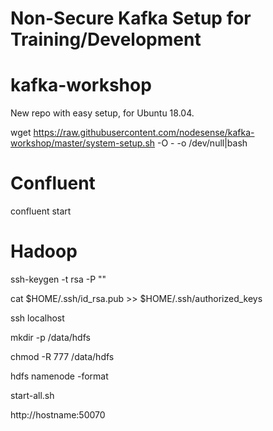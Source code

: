 # Non-Secure Kafka Setup for Training/Development

# kafka-workshop
New repo with easy setup, for Ubuntu 18.04.

wget https://raw.githubusercontent.com/nodesense/kafka-workshop/master/system-setup.sh -O - -o /dev/null|bash






# Confluent

confluent start

# Hadoop

ssh-keygen -t rsa -P ""

cat $HOME/.ssh/id_rsa.pub >> $HOME/.ssh/authorized_keys

ssh localhost


mkdir -p /data/hdfs

chmod -R 777 /data/hdfs

hdfs namenode -format



start-all.sh

http://hostname:50070
